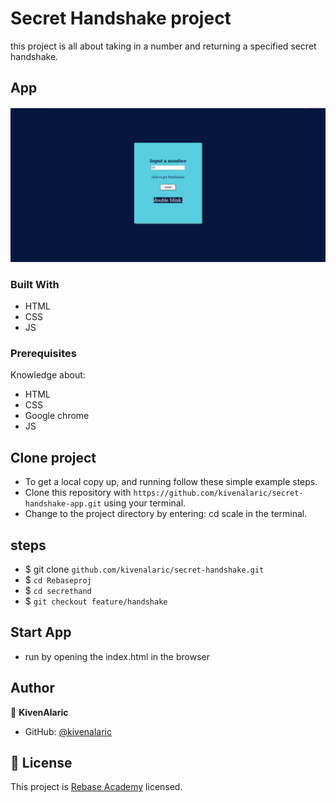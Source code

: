 # Secret Handshake project

this project is all about taking in a number and returning a specified secret handshake.

## App

![Home](assets/images/Screenshot%202022-12-18%20150211.png)

### Built With

- HTML
- CSS
- JS

### Prerequisites

Knowledge about:

- HTML
- CSS
- Google chrome
- JS

## Clone project

- To get a local copy up, and running follow these simple example steps.
- Clone this repository with `https://github.com/kivenalaric/secret-handshake-app.git` using your terminal.
- Change to the project directory by entering: cd scale in the terminal.

## steps

- $ git clone `github.com/kivenalaric/secret-handshake.git`
- $ `cd Rebaseproj`
- $ `cd secrethand`
- $ `git checkout feature/handshake`

## Start App

- run by opening the index.html in the browser

## Author

👤 **KivenAlaric**

- GitHub: [@kivenalaric](https://github.com/kivenalaric/secret-handshake)

## 📝 License

This project is [Rebase Academy](./LICENSE) licensed.
